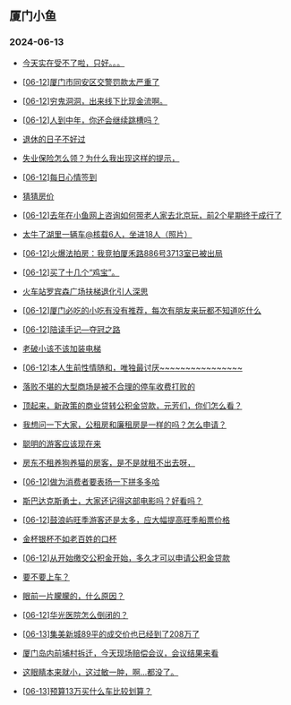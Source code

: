 ## 厦门小鱼 
### 2024-06-13

+ [今天实在受不了啦，只好。。。](http://bbs.xmfish.com/read-htm-tid-18203683.html)

+ [[06-12]厦门市同安区交警罚款太严重了](http://bbs.xmfish.com/read-htm-tid-18203706.html)

+ [[06-12]穷鬼洞洞，出来线下比现金流啊。](http://bbs.xmfish.com/read-htm-tid-18203906.html)

+ [[06-12]人到中年，你还会继续跳槽吗？](http://bbs.xmfish.com/read-htm-tid-18203763.html)

+ [退休的日子不好过](http://bbs.xmfish.com/read-htm-tid-18203804.html)

+ [失业保险怎么领？为什么我出现这样的提示，](http://bbs.xmfish.com/read-htm-tid-18203611.html)

+ [[06-12]每日心情签到](http://bbs.xmfish.com/read-htm-tid-18203609.html)

+ [猜猜房价](http://bbs.xmfish.com/read-htm-tid-18203823.html)

+ [[06-12]去年在小鱼网上咨询如何带老人家去北京玩，前2个星期终于成行了](http://bbs.xmfish.com/read-htm-tid-18203657.html)

+ [太牛了湖里一辆车@核载6人，坐进18人（照片）](http://bbs.xmfish.com/read-htm-tid-18203935.html)

+ [[06-12]火爆法拍房：我竞拍厦禾路886号3713室已被出局](http://bbs.xmfish.com/read-htm-tid-18203930.html)

+ [[06-12]买了十几个“鸡宝”。](http://bbs.xmfish.com/read-htm-tid-18203738.html)

+ [火车站罗宾森广场扶梯退化引人深思](http://bbs.xmfish.com/read-htm-tid-18203913.html)

+ [[06-12]厦门必吃的小吃有没有推荐，每次有朋友来玩都不知道吃什么](http://bbs.xmfish.com/read-htm-tid-18203837.html)

+ [[06-12]陪读手记—夺冠之路](http://bbs.xmfish.com/read-htm-tid-18203797.html)

+ [老破小该不该加装电梯](http://bbs.xmfish.com/read-htm-tid-18203810.html)

+ [[06-12]本人生前性情随和，唯独最讨厌~~~~~~~~~~~~~~~~](http://bbs.xmfish.com/read-htm-tid-18203995.html)

+ [落败不堪的大型商场是被不合理的停车收费打败的](http://bbs.xmfish.com/read-htm-tid-18203924.html)

+ [顶起来，新政策的商业贷转公积金贷款，元芳们，你们怎么看？](http://bbs.xmfish.com/read-htm-tid-18203972.html)

+ [我想问一下大家，公租房和廉租房是一样的吗？怎么申请？](http://bbs.xmfish.com/read-htm-tid-18203891.html)

+ [聪明的游客应该现在来](http://bbs.xmfish.com/read-htm-tid-18203967.html)

+ [房东不租养狗养猫的房客，是不是就租不出去呀，](http://bbs.xmfish.com/read-htm-tid-18203946.html)

+ [[06-12]做为消费者要表扬一下拼多多哈](http://bbs.xmfish.com/read-htm-tid-18204072.html)

+ [斯巴达克斯勇士，大家还记得这部电影吗？好看吗？](http://bbs.xmfish.com/read-htm-tid-18203936.html)

+ [[06-12]鼓浪屿旺季游客还是太多，应大幅提高旺季船票价格](http://bbs.xmfish.com/read-htm-tid-18204006.html)

+ [金杯银杯不如老百姓的口杯](http://bbs.xmfish.com/read-htm-tid-18203959.html)

+ [[06-12]从开始缴交公积金开始，多久才可以申请公积金贷款](http://bbs.xmfish.com/read-htm-tid-18204016.html)

+ [要不要上车？](http://bbs.xmfish.com/read-htm-tid-18203999.html)

+ [眼前一片朦朦的，什么原因？](http://bbs.xmfish.com/read-htm-tid-18203964.html)

+ [[06-12]华光医院怎么倒闭的？](http://bbs.xmfish.com/read-htm-tid-18204063.html)

+ [[06-13]集美新城89平的成交价也已经到了208万了](http://bbs.xmfish.com/read-htm-tid-18204264.html)

+ [厦门岛内前埔村拆迁，今天现场赔偿会议，会议结果来看](http://bbs.xmfish.com/read-htm-tid-18204277.html)

+ [这眼睛本来就小，这过敏一肿，啊…都没了。](http://bbs.xmfish.com/read-htm-tid-18204120.html)

+ [[06-13]预算13万买什么车比较划算？](http://bbs.xmfish.com/read-htm-tid-18204171.html)

